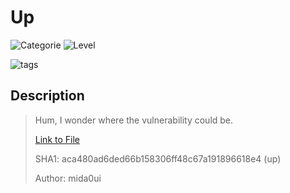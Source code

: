 # Up
![Categorie](https://img.shields.io/badge/Category-Binary%20Exploitation-red?style=for-the-badge) ![Level](https://img.shields.io/badge/Difficulty-Easy-green?style=for-the-badge)

![tags](https://img.shields.io/badge/Tag-IntegerOverflow%20-blue)

## Description
> Hum, I wonder where the vulnerability could be.
>
> [Link to File](./up.zip)
>
> SHA1: aca480ad6ded66b158306ff48c67a191896618e4  (up)
>
> Author: mida0ui
